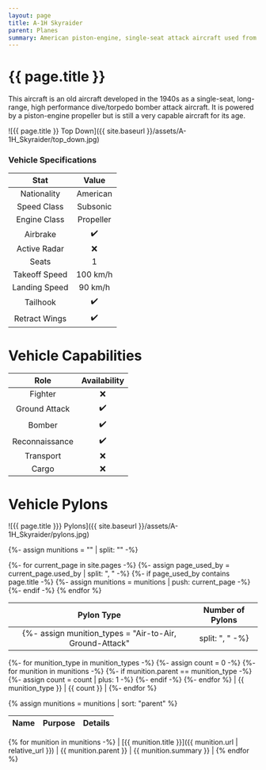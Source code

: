 ```yaml
---
layout: page
title: A-1H Skyraider
parent: Planes
summary: American piston-engine, single-seat attack aircraft used from 1946 to early 1980s.
---
```


# {{ page.title }}
This aircraft is an old aircraft developed in the 1940s as a single-seat, long-range, high performance dive/torpedo bomber attack aircraft. It is powered by a piston-engine propeller but is still a very capable aircraft for its age.

![{{ page.title }} Top Down]({{ site.baseurl }}/assets/A-1H_Skyraider/top_down.jpg)

### Vehicle Specifications

| Stat | Value |
|:-----:|:-----:|
| Nationality | American |
| Speed Class | Subsonic |
| Engine Class | Propeller |
| Airbrake | ✔️ |
| Active Radar | ❌ |
| Seats | 1 |
| Takeoff Speed | 100 km/h |
| Landing Speed | 90 km/h |
| Tailhook | ✔️ |
| Retract Wings | ✔️ |

# Vehicle Capabilities

| Role | Availability |
|:-----:|:------------:|
| Fighter | ❌ |
| Ground Attack | ✔️ |
| Bomber | ✔️ |
| Reconnaissance | ✔️ |
| Transport | ❌ |
| Cargo | ❌ |

# Vehicle Pylons

![{{ page.title }}} Pylons]({{ site.baseurl }}/assets/A-1H_Skyraider/pylons.jpg)

{%- assign munitions = "" | split: "" -%}

{%- for current_page in site.pages -%}
{%- assign page_used_by = current_page.used_by | split: ", " -%}
{%- if page_used_by contains page.title -%}
{%- assign munitions = munitions | push: current_page -%}
{%- endif -%}
{% endfor %}

| Pylon Type | Number of Pylons |
| :---: | :---: |
{%- assign munition_types = "Air-to-Air, Ground-Attack" | split: ", " -%}
{%- for munition_type in munition_types -%}
{%- assign count = 0 -%}
    {%- for munition in munitions -%}
        {%- if munition.parent == munition_type -%}
            {%- assign count = count | plus: 1 -%}
        {%- endif -%}
    {%- endfor %}
    | {{ munition_type }} | {{ count }} |
{%- endfor %}

{% assign munitions = munitions | sort: "parent" %}

| Name | Purpose | Details |
| :---: | :---: | :---: |
{% for munition in munitions -%}
| [{{ munition.title }}]({{ munition.url | relative_url }}) | {{ munition.parent }} | {{ munition.summary }} |
{% endfor %}


